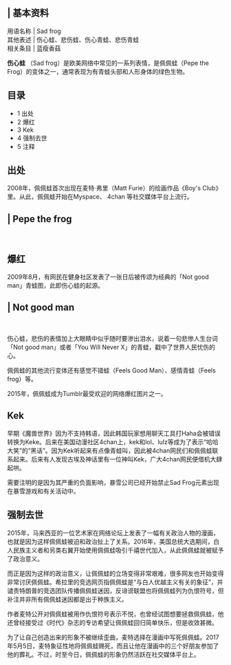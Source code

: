 |  **基本资料**  
---  
用语名称  |  Sad frog   
其他表述  |  伤心蛙、悲伤蛙、伤心青蛙、悲伤青蛙   
相关条目  |  蓝瘦香菇   
  
**伤心蛙** （Sad frog）是欧美网络中常见的一系列表情，是佩佩蛙（Pepe the
Frog）的变体之一，通常表现为有青蛙头部和人形身体的绿色生物。

##  目录

  * 1  出处 
  * 2  爆红 
  * 3  Kek 
  * 4  强制去世 
  * 5  注释 

##  出处

2008年，佩佩蛙首次出现在麦特·弗里（Matt Furie）的绘画作品《Boy's Club》里。从此，佩佩蛙开始在Myspace、  4chan
等社交媒体平台上流行。

|  Pepe the frog  
---  
</br>  
  
##  爆红

2009年8月，有网民在健身社区发表了一张日后被传颂为经典的「Not good man」青蛙图，此即伤心蛙的起源。

|  Not good man  
---  
</br>  
  
伤心蛙，悲伤的表情加上大眼睛中似乎随时要渗出泪水，说着一句悲惨人生台词「Not good man」或者「You Will Never
X」的青蛙，戳中了世界人民忧伤的心。

佩佩蛙的其他流行变体还有感觉不错蛙（Feels Good Man）、感情青蛙（Feels frog）等。

2015年，佩佩蛙成为Tumblr最受欢迎的网络爆红图片之一。

##  Kek

早期《魔兽世界》因为不支持韩语，因此韩国玩家想用聊天工具打Haha会被错误转换为Keke。后来在美国动漫社区4chan上，kek和lol、lulz等成为了表示“哈哈大笑”的“黑话”。因为Kek听起来有点像青蛙叫，因此被4chan网民们和佩佩蛙联系起来。后来有人发现古埃及神话里有一位神叫Kek，广大4chan网民便借机大肆起哄。

需要注明的是因为其严重的负面影响，暴雪公司已经开始禁止Sad Frog元素出现在暴雪游戏和有关活动中。

##  强制去世

2015年，马来西亚的一位艺术家在网络论坛上发表了一幅有关政治人物的漫画，也就是因为这样佩佩蛙被迫和政治扯上了关系。2016年，美国总统大选期间，白人民族主义者和另类右翼开始使用佩佩蛙吸引千禧世代加入，从此佩佩蛙就被赋予了政治意义。

而正是因为这样的政治意义，让佩佩蛙的立场变得非常艰难，很多网友也开始变得非常讨厌佩佩蛙。希拉里的竞选网页指佩佩蛙是“与白人优越主义有关的象征”，并谴责特朗普的竞选团队传播佩佩蛙迷因，反诽谤联盟也将佩佩蛙列为仇恨符号，但补注并非所有佩佩蛙迷因都是出于种族主义。

作者麦特公开对佩佩蛙被用作仇恨符号表示不悦，也曾经试图想要拯救佩佩蛙，他还曾经接受过《时代》杂志的专访希望让佩佩蛙回归简单快乐，但是收效甚微。

为了让自己创造出来的形象不被继续歪曲，麦特选择在漫画中写死佩佩蛙。2017年5月5日，麦特象征性地将佩佩蛙赐死，而且让他在漫画中的三个好朋友参加了他的葬礼。不过，时至今日，佩佩蛙的形象仍然活跃在社交媒体平台上。